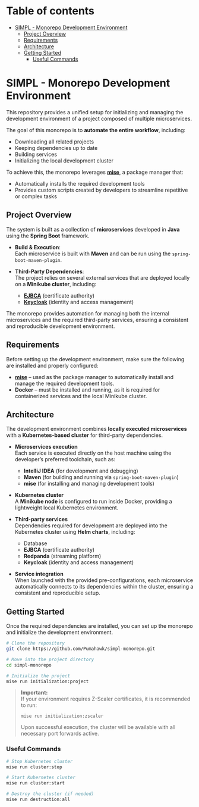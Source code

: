 # Table of contents
- [SIMPL - Monorepo Development Environment](#simpl---monorepo-development-environment)
  - [Project Overview](#project-overview)
  - [Requirements](#requirements)
  - [Architecture](#architecture)
  - [Getting Started](#getting-started)
    - [Useful Commands](#useful-commands)

# SIMPL - Monorepo Development Environment

This repository provides a unified setup for initializing and managing the development environment of a project composed of multiple microservices.  

The goal of this monorepo is to **automate the entire workflow**, including:
- Downloading all related projects
- Keeping dependencies up to date
- Building services
- Initializing the local development cluster

To achieve this, the monorepo leverages **[mise](https://mise.jdx.dev/)**, a package manager that:
- Automatically installs the required development tools
- Provides custom scripts created by developers to streamline repetitive or complex tasks

## Project Overview

The system is built as a collection of **microservices** developed in **Java** using the **Spring Boot** framework.  

- **Build & Execution**:  
  Each microservice is built with **Maven** and can be run using the `spring-boot-maven-plugin`.

- **Third-Party Dependencies**:  
  The project relies on several external services that are deployed locally on a **Minikube cluster**, including:
  - **[EJBCA](https://www.ejbca.org/)** (certificate authority)
  - **[Keycloak](https://www.keycloak.org/)** (identity and access management)

The monorepo provides automation for managing both the internal microservices and the required third-party services, ensuring a consistent and reproducible development environment.

## Requirements

Before setting up the development environment, make sure the following are installed and properly configured:

- **[mise](https://mise.jdx.dev/)** – used as the package manager to automatically install and manage the required development tools.  
- **Docker** – must be installed and running, as it is required for containerized services and the local Minikube cluster.

## Architecture

The development environment combines **locally executed microservices** with a **Kubernetes-based cluster** for third-party dependencies.  

- **Microservices execution**  
  Each service is executed directly on the host machine using the developer’s preferred toolchain, such as:
  - **IntelliJ IDEA** (for development and debugging)  
  - **Maven** (for building and running via `spring-boot-maven-plugin`)  
  - **mise** (for installing and managing development tools)  

- **Kubernetes cluster**  
  A **Minikube node** is configured to run inside Docker, providing a lightweight local Kubernetes environment.  

- **Third-party services**  
  Dependencies required for development are deployed into the Kubernetes cluster using **Helm charts**, including:
  - Database  
  - **EJBCA** (certificate authority)  
  - **Redpanda** (streaming platform)  
  - **Keycloak** (identity and access management)  

- **Service integration**  
  When launched with the provided pre-configurations, each microservice automatically connects to its dependencies within the cluster, ensuring a consistent and reproducible setup.

## Getting Started

Once the required dependencies are installed, you can set up the monorepo and initialize the development environment.

```bash
# Clone the repository
git clone https://github.com/Pumahawk/simpl-monorepo.git

# Move into the project directory
cd simpl-monorepo

# Initialize the project
mise run initialization:project
```

> **Important:**  
> If your environment requires Z-Scaler certificates, it is recommended to run:
> 
>    ```mise run initialization:zscaler```
> 
> Upon successful execution, the cluster will be available with all necessary port forwards active.

### Useful Commands

```bash
# Stop Kubernetes cluster
mise run cluster:stop

# Start Kubernetes cluster
mise run cluster:start

# Destroy the cluster (if needed)
mise run destruction:all
```

